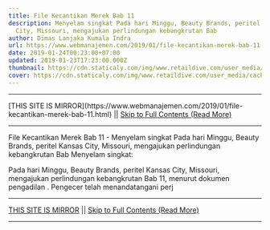 ```yaml
---
title: File Kecantikan Merek Bab 11
description: Menyelam singkat Pada hari Minggu, Beauty Brands, peritel Kansas
  City, Missouri, mengajukan perlindungan kebangkrutan Bab
author: Dimas Lanjaka Kumala Indra
url: https://www.webmanajemen.com/2019/01/file-kecantikan-merek-bab-11.html
date: 2019-01-24T00:23:00+07:00
updated: 2019-01-23T17:23:00.000Z
thumbnail: https://cdn.staticaly.com/img/www.retaildive.com/user_media/cache/02/f5/02f54d770dbf6913804ebf03a2a537c4.jpg
cover: https://cdn.staticaly.com/img/www.retaildive.com/user_media/cache/02/f5/02f54d770dbf6913804ebf03a2a537c4.jpg
---
```


<hr/> [THIS SITE IS MIRROR](https://www.webmanajemen.com/2019/01/file-kecantikan-merek-bab-11.html) || <a href="https://www.webmanajemen.com/2019/01/file-kecantikan-merek-bab-11.html" rel="follow" class="button" id="read-more">Skip to Full Contents (Read More)</a> <hr/> File Kecantikan Merek Bab 11 - Menyelam singkat Pada hari Minggu, Beauty Brands, peritel Kansas City, Missouri, mengajukan perlindungan kebangkrutan Bab Menyelam singkat: 
  
  
  Pada hari Minggu, Beauty Brands, peritel Kansas City, Missouri, mengajukan perlindungan kebangkrutan Bab 11, menurut dokumen pengadilan .  Pengecer telah menandatangani perj <hr/> [THIS SITE IS MIRROR](https://www.webmanajemen.com/2019/01/file-kecantikan-merek-bab-11.html) || <a href="https://www.webmanajemen.com/2019/01/file-kecantikan-merek-bab-11.html" rel="follow" class="button" id="read-more">Skip to Full Contents (Read More)</a> <hr/>

<script>
    if (location.host.includes('dimaslanjaka12')) {
      location.replace('https://www.webmanajemen.com/2019/01/file-kecantikan-merek-bab-11.html');
    }
  </script>